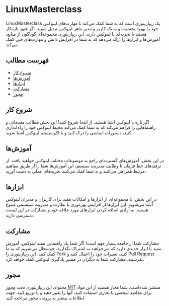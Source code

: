 # LinuxMasterclass

LinuxMasterclass یک ریپازیتوری است که به شما کمک می‌کند تا مهارت‌های لینوکس خود را بهبود بخشیده و به یک کاربر و مدیر ماهر لینوکس تبدیل شوید. اگر هنوز تازه‌کار هستید یا تجربه‌ای با لینوکس دارید، این ریپازیتوری مجموعه‌ای گوناگون از منابع، آموزش‌ها و ابزارها را ارائه می‌دهد که به شما در افزایش دانش و مهارت‌های فنی کمک می‌کند.

## فهرست مطالب

- [شروع کار](#شروع-کار)
- [آموزش‌ها](#آموزش‌ها)
- [ابزارها](#ابزارها)
- [مشارکت](#مشارکت)
- [مجوز](#مجوز)

## شروع کار

اگر تازه با لینوکس آشنا هستید، از اینجا شروع کنید! این بخش مطالب مقدماتی و راهنماهایی را فراهم می‌کند که به شما کمک می‌کند محیط لینوکس خود را راه‌اندازی کنید، دستورات اساسی را درک کنید و با اکوسیستم لینوکس آشنا شوید.

## آموزش‌ها

در این بخش، آموزش‌های گسترده‌ای راجع به موضوعات مختلف لینوکس خواهید یافت. از ترفندهای خط فرمان تا وظایف مدیریت سیستم، این آموزش‌ها شما را از طریق مفاهیم مرتبط همراهی می‌کنند و به شما کمک می‌کنند تجربه‌های عملی به دست آورید.

## ابزارها

در این بخش، با مجموعه‌ای از ابزارها و امکانات مفید برای کاربران و مدیران لینوکس آشنا می‌شوید. این ابزارها از افزایش بهره‌وری تا نظارت و مدیریت سیستمی متنوع هستند. به آزادی اضافه کردن ابزارهای مورد علاقه خود و مشارکت در این لیست دسترسی دارید.

## مشارکت

مشارکت شما از جامعه بسیار مهم است! اگر شما یک راهنمایی مفید لینوکس، آموزش مفید یا ابزار جدیدی دارید که می‌خواهید به اشتراک بگذارید، خوشحال می‌شویم که به ما کمک کنید. این ریپازیتوری را Fork کنید، تغییرات خود را اعمال کنید و Pull Request بفرستید. مشارکت شما به دیگران در مسیر یادگیری لینوکس کمک خواهد کرد.

## مجوز

محتوای این ریپازیتوری تحت [مجوز MIT](LICENSE) منتشر شده‌است. شما مجاز هستید از این مواد برای مقاصد شخصی یا تجاری استفاده کنید، آنها را تغییر دهید و یا توزیع کنید. جهت اطلاعات بیشتر به پرونده مجوز مراجعه کنید.
